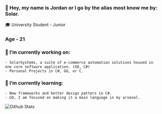 ### 👋 Hey, my name is Jordan or I go by the alias most know me by: Solar.

🎓 University Student - Junior

### Age - 21

### 🔭 I’m currently working on:
    - SolarSystems, a suite of e-commerce automation solutions housed in one core software application. (GO, C#)
    - Personal Projects in C#, GO, or C.

### 🌱 I’m currently learning:
    - New frameworks and better design patters in C#.
    - GO, I am focused on making it a main language in my arsenal. 
    
![Github Stats](https://github-readme-stats.vercel.app/api?username=i7solar&count_private=true&theme=dracula)

